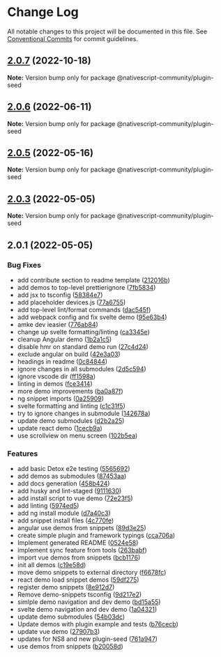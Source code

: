 # Change Log

All notable changes to this project will be documented in this file.
See [Conventional Commits](https://conventionalcommits.org) for commit guidelines.

## [2.0.7](https://github.com/nativescript-community/plugin-seed/compare/v2.0.6...v2.0.7) (2022-10-18)

**Note:** Version bump only for package @nativescript-community/plugin-seed





## [2.0.6](https://github.com/nativescript-community/plugin-seed/compare/v2.0.5...v2.0.6) (2022-06-11)

**Note:** Version bump only for package @nativescript-community/plugin-seed





## [2.0.5](https://github.com/nativescript-community/plugin-seed/compare/v2.0.3...v2.0.5) (2022-05-16)

**Note:** Version bump only for package @nativescript-community/plugin-seed





## [2.0.3](https://github.com/nativescript-community/plugin-seed/compare/v2.0.1...v2.0.3) (2022-05-05)

**Note:** Version bump only for package @nativescript-community/plugin-seed





## 2.0.1 (2022-05-05)


### Bug Fixes

* add contribute section to readme template ([212016b](https://github.com/nativescript-community/plugin-seed/commit/212016b798d33ce417eb034b24f3444baea283e0))
* add demos to top-level prettierignore ([7fb5834](https://github.com/nativescript-community/plugin-seed/commit/7fb5834924cb7482afc6a52c30a7419c846107c5))
* add jsx to tsconfig ([58384e7](https://github.com/nativescript-community/plugin-seed/commit/58384e7b4b96fca39c29dd48d0ae030073b5b1bf))
* add placeholder devices.js ([77a6755](https://github.com/nativescript-community/plugin-seed/commit/77a67557bf839ce9317e8449b3077e0e884837bc))
* add top-level lint/format commands ([dac545f](https://github.com/nativescript-community/plugin-seed/commit/dac545f70111215efc2925f80666393b356691d0))
* add webpack config and fix svelte demo ([95e63b4](https://github.com/nativescript-community/plugin-seed/commit/95e63b48dffc02e03f52b7ea704a13c577708092))
* amke dev ieasier ([776ab84](https://github.com/nativescript-community/plugin-seed/commit/776ab843f41ec15b5f1a9e4808f029025970cdc7))
* change up svelte formatting/linting ([ca3345e](https://github.com/nativescript-community/plugin-seed/commit/ca3345ecdf677a654d62e5b667b2e34493f5a195))
* cleanup Angular demo ([1b2a1c5](https://github.com/nativescript-community/plugin-seed/commit/1b2a1c5d88844dfd82fda5d47161e7fda725e23c))
* disable hmr on standard demo run ([27c4d24](https://github.com/nativescript-community/plugin-seed/commit/27c4d24310b90420fa5c2a07fccca3290a03b7f9))
* exclude angular on build ([42e3a03](https://github.com/nativescript-community/plugin-seed/commit/42e3a03fa057dc7c1123b372f6c844ef90a70550))
* headings in readme ([0c84844](https://github.com/nativescript-community/plugin-seed/commit/0c8484450dff11d42d0b099dd1527d68dece6c11))
* ignore changes in all submodules ([2d5c594](https://github.com/nativescript-community/plugin-seed/commit/2d5c5948a43de140b89fe081c4a83f660da8b894))
* ignore vscode dir ([ff1598a](https://github.com/nativescript-community/plugin-seed/commit/ff1598ab864a176841f534f9db8a92ccaa90c2f0))
* linting in demos ([fce3414](https://github.com/nativescript-community/plugin-seed/commit/fce3414c7dbb998409d502d1586f3dcce7047ccb))
* more demo improvements ([ba0a87f](https://github.com/nativescript-community/plugin-seed/commit/ba0a87fcb1e78ac981ec9780ab790d6d3262b9a9))
* ng snippet imports ([0a25909](https://github.com/nativescript-community/plugin-seed/commit/0a259097f452ce8252e6780ac9b8aa58ad09c93c))
* svelte formatting and linting ([c1c31f5](https://github.com/nativescript-community/plugin-seed/commit/c1c31f55db6fea4d99868f41c3cfbc92e53d5907))
* try to ignore changes in submodule ([142678a](https://github.com/nativescript-community/plugin-seed/commit/142678aaabb2dc87de8329f843205f48680cf9b9))
* update demo submodules ([d2b2a25](https://github.com/nativescript-community/plugin-seed/commit/d2b2a25957ad0ab0750c7d94d51ac4bff7598bc4))
* update react demo ([1cecb9a](https://github.com/nativescript-community/plugin-seed/commit/1cecb9aafca9b5abc0e5ba3da874ecbfbff165f1))
* use scrollview on menu screen ([102b5ea](https://github.com/nativescript-community/plugin-seed/commit/102b5eac1c6fc51a3721c6c8bcf5f1a0a36f6871))


### Features

* add basic Detox e2e testing ([5565692](https://github.com/nativescript-community/plugin-seed/commit/55656924ad1c2a622a078f9dfedff0df10711848))
* add demos as submodules ([87453aa](https://github.com/nativescript-community/plugin-seed/commit/87453aa4cfbff1f852e7e3bbbf474eb4bce4dfc9))
* add docs generation ([458b424](https://github.com/nativescript-community/plugin-seed/commit/458b42403bf05f4143bc0a6ac8276107f3a47ea8))
* add husky and lint-staged ([9111630](https://github.com/nativescript-community/plugin-seed/commit/9111630ce822386837b5aaf45446f9c99f0323e6))
* add install script to vue demo ([72e23f5](https://github.com/nativescript-community/plugin-seed/commit/72e23f5da5f8b3290f0505f1173f5fb3530fd44f))
* add linting ([5974ed5](https://github.com/nativescript-community/plugin-seed/commit/5974ed527a027adb4caebea9dde5a6dd92804bf6))
* add ng install module ([d7a40c3](https://github.com/nativescript-community/plugin-seed/commit/d7a40c3d70e45fd72d86826a573d586eb127d511))
* add snippet install files ([4c770fe](https://github.com/nativescript-community/plugin-seed/commit/4c770fea0314750c70e5d3421fa1003353e9f042))
* angular use demos from snippets ([89d3e25](https://github.com/nativescript-community/plugin-seed/commit/89d3e25e23a26569c273aa14d689d80f541093f7))
* create simple plugin and framework typings ([cca706a](https://github.com/nativescript-community/plugin-seed/commit/cca706a990bdc9c1566bb554ff8380971da23ee7))
* Implement generated README ([0524e58](https://github.com/nativescript-community/plugin-seed/commit/0524e582c15936ce7a1622ba4c6277791945e71b))
* implement sync feature from tools ([263babf](https://github.com/nativescript-community/plugin-seed/commit/263babf7f2ae433cf1751f0fbc446a5646b598f5))
* import vue demos from snippets ([bcb1176](https://github.com/nativescript-community/plugin-seed/commit/bcb1176dcf995fa8906940c33743e86ed41c40ab))
* init all demos ([c19e58d](https://github.com/nativescript-community/plugin-seed/commit/c19e58d1106aa865f0ceba7961c427ac7c9cfa98))
* move demo snippets to external directory ([f6678fc](https://github.com/nativescript-community/plugin-seed/commit/f6678fc898e32c682c745705dd7f6a71c5557f32))
* react demo load snippet demos ([59df275](https://github.com/nativescript-community/plugin-seed/commit/59df275b9e6b0227495bfe0aa269889b906586fc))
* register demo snippets ([8e912d7](https://github.com/nativescript-community/plugin-seed/commit/8e912d7b3c4d1d6ecf1c28d609b768a8676e7d0c))
* Remove demo-snippets tsconfig ([9d217e2](https://github.com/nativescript-community/plugin-seed/commit/9d217e214a6176dccc2c33d9e4b125945d2f99c3))
* simlple demo navigation and dev demo ([bd15a55](https://github.com/nativescript-community/plugin-seed/commit/bd15a5507689db5263019511f94e0475374bfff0))
* svelte demo navigation and dev demo ([1a04321](https://github.com/nativescript-community/plugin-seed/commit/1a04321e507fedc3496753b6134ac2cad0391452))
* update demo submodules ([54b03dc](https://github.com/nativescript-community/plugin-seed/commit/54b03dc40e1f9910b31fcaf7ac5a8da8bcddc830))
* Update demos with plugin example and tests ([b76cecb](https://github.com/nativescript-community/plugin-seed/commit/b76cecb00ffd0ffbca97d7b408556f919e67ada1))
* update vue demo ([27907b3](https://github.com/nativescript-community/plugin-seed/commit/27907b354796b2ebf76c89f1ad3507a48d5d81f8))
* updates for NS8 and new plugin-seed ([761a947](https://github.com/nativescript-community/plugin-seed/commit/761a947228305e9b39e5288c008ff23d09b8e70c))
* use demos from snippets ([b20058d](https://github.com/nativescript-community/plugin-seed/commit/b20058dee4491d4cc14646ad3fd775c2c14185c0))
